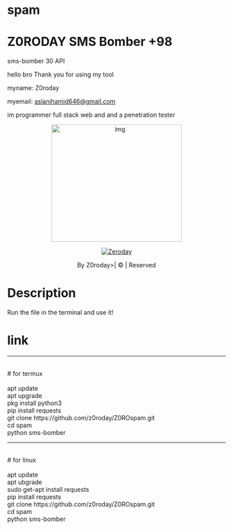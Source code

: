 # spam

# Z0RODAY SMS Bomber +98

sms-bomber 30 API




hello bro Thank you for using my tool

myname: Z0roday

myemail: aslanihamid646@gmail.com 



im programmer full stack web and and a penetration tester

<div align="center">

  <p align="center">

<img src="https://www.uhdpaper.com/2020/09/watch-dogs-legion-zero-day-4k-8122.html?m=1" alt="img" width="300" height="270"/>

</p>

  <p align="center">

<a href="#"><img title="Zeroday" src="https://www.google.com/search?q=zero+day+wallpaper&client=firefox-b-m&tbm=isch&sxsrf=ALiCzsYMLxlGOMikSUV_C1lJFsATPwCmkQ:1672147457186&source=lnms&sa=X&ved=0ahUKEwjpgcrZ8pn8AhUJjaQKHc2PAUgQ_AUIBigB&biw=384&bih=725#"></a>

</p>

</div>

<p align="center">By Z0roday>| © | Reserved  </br> 
 
# Description

Run the file in the terminal and use it!

# link
<hr>
<br>
#  for termux
<br>
<br>
apt update
<br>
apt upgrade
<br>
pkg install python3
<br>
pip install requests
<br>
git clone https://github.com/z0roday/Z0ROspam.git
<br>
cd spam
<br>
python sms-bomber
<hr>
<br>
#  for linux
<br>
<br>
apt update
<br>
apt ubgrade
<br>
sudo get-apt install requests
<br>
pip install requests
<br>
git clone https://github.com/z0roday/Z0ROspam.git
<br>
cd spam
<br>
python sms-bomber
